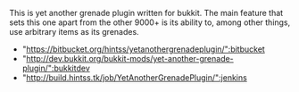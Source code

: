 This is yet another grenade plugin written for bukkit. The main feature that 
sets this one apart from the other 9000+ is its ability to, among other things, 
use arbitrary items as its grenades. 

* "https://bitbucket.org/hintss/yetanothergrenadeplugin/":bitbucket
* "http://dev.bukkit.org/bukkit-mods/yet-another-grenade-plugin/":bukkitdev
* "http://build.hintss.tk/job/YetAnotherGrenadePlugin/":jenkins